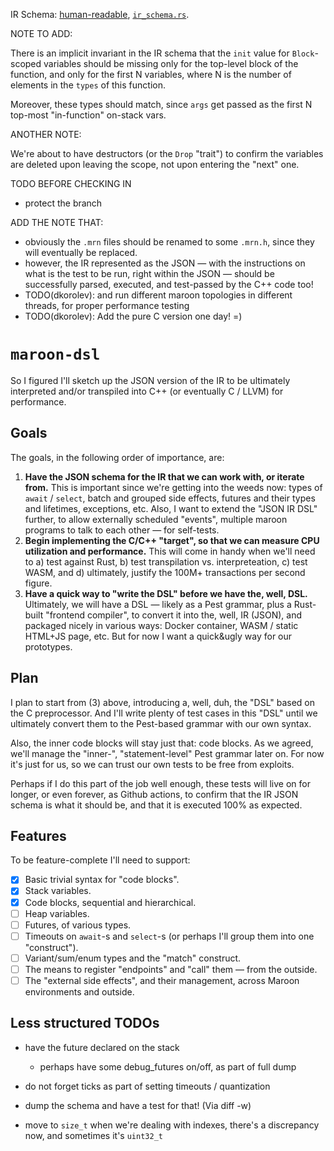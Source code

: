 IR Schema: [human-readable](https://github.com/dimacurrentai/mrn-dsl-cpp-eval/blob/main/autogen/ir_schema.md), [`ir_schema.rs`](https://github.com/dimacurrentai/mrn-dsl-cpp-eval/blob/main/autogen/ir_schema.rs).

NOTE TO ADD:

There is an implicit invariant in the IR schema that the `init` value for `Block`-scoped variables should be missing only for the top-level block of the function, and only for the first N variables, where N is the number of elements in the `types` of this function.

Moreover, these types should match, since `args` get passed as the first N top-most "in-function" on-stack vars.

ANOTHER NOTE:

We're about to have destructors (or the `Drop` "trait") to confirm the variables are deleted upon leaving the scope, not upon entering the "next" one.

TODO BEFORE CHECKING IN

- protect the branch

ADD THE NOTE THAT:

- obviously the `.mrn` files should be renamed to some `.mrn.h`, since they will eventually be replaced.
- however, the IR represented as the JSON — with the instructions on what is the test to be run, right within the JSON — should be successfully parsed, executed, and test-passed by the C++ code too!
- TODO(dkorolev): and run different maroon topologies in different threads, for proper performance testing
- TODO(dkorolev): Add the pure C version one day! =)

# `maroon-dsl`

So I figured I'll sketch up the JSON version of the IR to be ultimately interpreted and/or transpiled into C++ (or eventually C / LLVM) for performance.

## Goals

The goals, in the following order of importance, are:

1. **Have the JSON schema for the IR that we can work with, or iterate from.** This is important since we're getting into the weeds now: types of `await` / `select`, batch and grouped side effects, futures and their types and lifetimes, exceptions, etc. Also, I want to extend the "JSON IR DSL" further, to allow externally scheduled "events", multiple maroon programs to talk to each other — for self-tests.
2. **Begin implementing the C/C++ "target", so that we can measure CPU utilization and performance.** This will come in handy when we'll need to a) test against Rust, b) test transpilation vs. interpreteation, c) test WASM, and d) ultimately, justify the 100M+ transactions per second figure.
3. **Have a quick way to "write the DSL" before we have the, well, DSL.** Ultimately, we will have a DSL — likely as a Pest grammar, plus a Rust-built "frontend compiler", to convert it into the, well, IR (JSON), and packaged nicely in various ways: Docker container, WASM / static HTML+JS page, etc. But for now I want a quick&ugly way for our prototypes.

## Plan

I plan to start from (3) above, introducing a, well, duh, the "DSL" based on the C preprocessor. And I'll write plenty of test cases in this "DSL" until we ultimately convert them to the Pest-based grammar with our own syntax.

Also, the inner code blocks will stay just that: code blocks. As we agreed, we'll manage the "inner-", "statement-level" Pest grammar later on. For now it's just for us, so we can trust our own tests to be free from exploits.

Perhaps if I do this part of the job well enough, these tests will live on for longer, or even forever, as Github actions, to confirm that the IR JSON schema is what it should be, and that it is executed 100% as expected.

## Features

To be feature-complete I'll need to support:

- [x] Basic trivial syntax for "code blocks".
- [x] Stack variables.
- [x] Code blocks, sequential and hierarchical.
- [ ] Heap variables.
- [ ] Futures, of various types.
- [ ] Timeouts on `await`-s and `select`-s (or perhaps I'll group them into one "construct").
- [ ] Variant/sum/enum types and the "match" construct.
- [ ] The means to register "endpoints" and "call" them — from the outside.
- [ ] The "external side effects", and their management, across Maroon environments and outside.

## Less structured TODOs

- have the future declared on the stack
  - perhaps have some debug_futures on/off, as part of full dump
- do not forget ticks as part of setting timeouts / quantization

- dump the schema and have a test for that! (Via diff -w)

- move to `size_t` when we're dealing with indexes, there's a discrepancy now, and sometimes it's `uint32_t`
